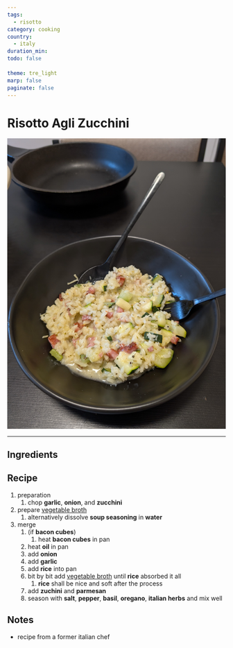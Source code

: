 ```yaml
---
tags:
  - risotto
category: cooking
country:
  - italy
duration_min:
todo: false

theme: tre_light
marp: false
paginate: false
---
```


# Risotto Agli Zucchini

![](../gfx/PXL_20250223_083411370.jpg)

---

## Ingredients

## Recipe
1. preparation
    1. chop **garlic**, **onion**, and **zucchini**
1. prepare [vegetable broth](./soup_vegetables.md)
    1. alternatively dissolve **soup seasoning** in **water**
1. merge
    1. (if **bacon cubes**)
        1. heat **bacon cubes** in pan
    1. heat **oil** in pan
    1. add **onion**
    1. add **garlic**
    1. add **rice** into pan
    1. bit by bit add [vegetable broth](./soup_vegetables.md) until **rice** absorbed it all
        1. **rice** shall be nice and soft after the process
    1. add **zuchini** and **parmesan**
    1. season with **salt**, **pepper**, **basil**, **oregano**, **italian herbs** and mix well

## Notes
* recipe from a former italian chef